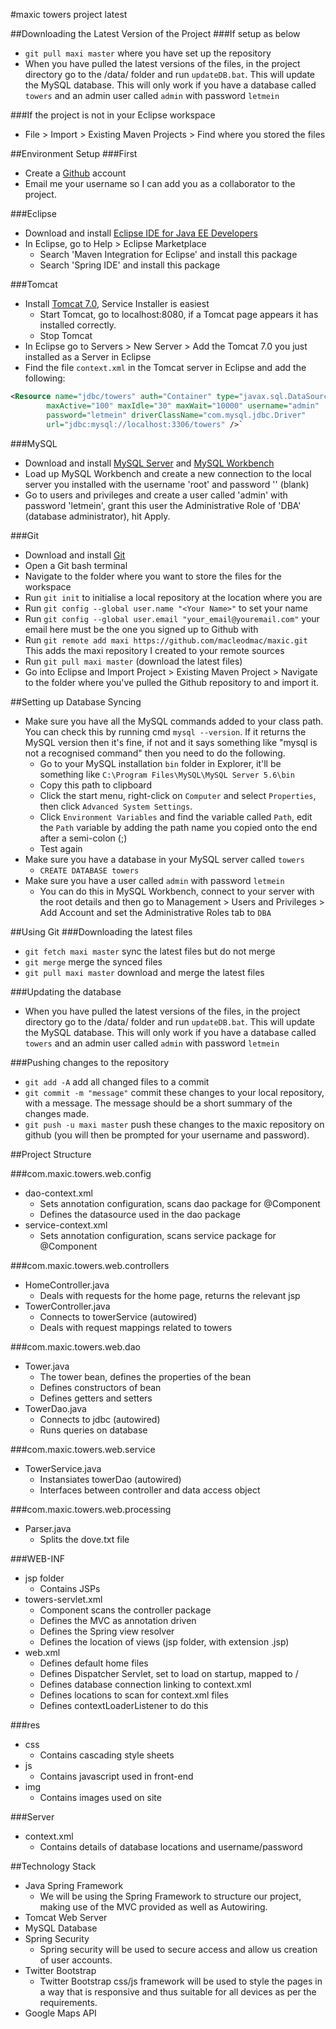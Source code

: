 #maxic towers project latest

##Downloading the Latest Version of the Project
###If setup as below
* `git pull maxi master` where you have set up the repository
* When you have pulled the latest versions of the files, in the project directory go to the /data/ folder and run `updateDB.bat`. This will update the MySQL database. This will only work if you have a database called `towers` and an admin user called `admin` with password `letmein`

###If the project is not in your Eclipse workspace
* File > Import > Existing Maven Projects > Find where you stored the files

##Environment Setup
###First
* Create a [Github](https://github.com) account
* Email me your username so I can add you as a collaborator to the project.

###Eclipse
* Download and install [Eclipse IDE for Java EE Developers](https://eclipse.org/downloads/packages/release/Luna/SR1A)
* In Eclipse, go to Help > Eclipse Marketplace
  * Search 'Maven Integration for Eclipse' and install this package
  * Search 'Spring IDE' and install this package

###Tomcat
* Install [Tomcat 7.0](http://tomcat.apache.org/download-70.cgi), Service Installer is easiest
  * Start Tomcat, go to localhost:8080, if a Tomcat page appears it has installed correctly.
  * Stop Tomcat
* In Eclipse go to Servers > New Server > Add the Tomcat 7.0 you just installed as a Server in Eclipse
* Find the file `context.xml` in the Tomcat server in Eclipse and add the following:

```xml
<Resource name="jdbc/towers" auth="Container" type="javax.sql.DataSource"
        maxActive="100" maxIdle="30" maxWait="10000" username="admin"
        password="letmein" driverClassName="com.mysql.jdbc.Driver"
        url="jdbc:mysql://localhost:3306/towers" />`
```
###MySQL
* Download and install [MySQL Server](http://dev.mysql.com/downloads/mysql/) and [MySQL Workbench](http://dev.mysql.com/downloads/workbench/)
* Load up MySQL Workbench and create a new connection to the local server you installed with the username 'root' and password '' (blank)
* Go to users and privileges and create a user called 'admin' with password 'letmein', grant this user the Administrative Role of 'DBA' (database administrator), hit Apply.

###Git
* Download and install [Git](http://git-scm.com/)
* Open a Git bash terminal
* Navigate to the folder where you want to store the files for the workspace
* Run `git init` to initialise a local repository at the location where you are
* Run `git config --global user.name "<Your Name>"` to set your name
* Run `git config --global user.email "your_email@youremail.com"` your email here must be the one you signed up to Github with
* Run `git remote add maxi https://github.com/macleodmac/maxic.git` This adds the maxi repository I created to your remote sources
* Run `git pull maxi master` (download the latest files)
* Go into Eclipse and Import Project > Existing Maven Project > Navigate to the folder where you've pulled the Github repository to and import it.

##Setting up Database Syncing
* Make sure you have all the MySQL commands added to your class path. You can check this by running cmd `mysql --version`. If it returns the MySQL version then it's fine, if not and it says something like "mysql is not a recognised command" then you need to do the following.
  * Go to your MySQL installation `bin` folder in Explorer, it'll be something like `C:\Program Files\MySQL\MySQL Server 5.6\bin`
  * Copy this path to clipboard
  * Click the start menu, right-click on `Computer` and select `Properties`, then click `Advanced System Settings`.
  * Click `Environment Variables` and find the variable called `Path`, edit the `Path` variable by adding the path name you copied onto the end after a semi-colon (;)
  * Test again
* Make sure you have a database in your MySQL server called `towers`
  * `CREATE DATABASE towers`
* Make sure you have a user called `admin` with password `letmein`
  * You can do this in MySQL Workbench, connect to your server with the root details and then go to Management > Users and Privileges > Add Account and set the Administrative Roles tab to `DBA`

##Using Git
###Downloading the latest files
* `git fetch maxi master` sync the latest files but do not merge
* `git merge` merge the synced files
* `git pull maxi master` download and merge the latest files

###Updating the database
* When you have pulled the latest versions of the files, in the project directory go to the /data/ folder and run `updateDB.bat`. This will update the MySQL database. This will only work if you have a database called `towers` and an admin user called `admin` with password `letmein`

###Pushing changes to the repository
* `git add -A` add all changed files to a commit
* `git commit -m "message"` commit these changes to your local repository, with a message. The message should be a short summary of the changes made.
* `git push -u maxi master` push these changes to the maxic repository on github (you will then be prompted for your username and password).

##Project Structure

###com.maxic.towers.web.config
* dao-context.xml
  * Sets annotation configuration, scans dao package for @Component
  * Defines the datasource used in the dao package
* service-context.xml
  * Sets annotation configuration, scans service package for @Component
  
###com.maxic.towers.web.controllers
* HomeController.java
  * Deals with requests for the home page, returns the relevant jsp
* TowerController.java
  * Connects to towerService (autowired)
  * Deals with request mappings related to towers

###com.maxic.towers.web.dao
* Tower.java
  * The tower bean, defines the properties of the bean
  * Defines constructors of bean
  * Defines getters and setters
* TowerDao.java
  * Connects to jdbc (autowired)
  * Runs queries on database

###com.maxic.towers.web.service
* TowerService.java
  * Instansiates towerDao (autowired)
  * Interfaces between controller and data access object

###com.maxic.towers.web.processing
* Parser.java
  * Splits the dove.txt file
  
###WEB-INF
* jsp folder
  * Contains JSPs
* towers-servlet.xml
  * Component scans the controller package
  * Defines the MVC as annotation driven
  * Defines the Spring view resolver
  * Defines the location of views (jsp folder, with extension .jsp)
* web.xml
  * Defines default home files
  * Defines Dispatcher Servlet, set to load on startup, mapped to /
  * Defines database connection linking to context.xml
  * Defines locations to scan for context.xml files
  * Defines contextLoaderListener to do this
  
###res
* css
  * Contains cascading style sheets
* js
  * Contains javascript used in front-end
* img
  * Contains images used on site
  
###Server
* context.xml
  * Contains details of database locations and username/password
  
##Technology Stack
* Java Spring Framework
  * We will be using the Spring Framework to structure our project, making use of the MVC provided as well as Autowiring.
* Tomcat Web Server
* MySQL Database
* Spring Security
  * Spring security will be used to secure access and allow us creation of user accounts.
* Twitter Bootstrap
  * Twitter Bootstrap css/js framework will be used to style the pages in a way that is responsive and thus suitable for all devices as per the requirements.
* Google Maps API




 



